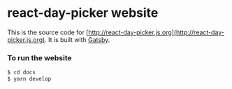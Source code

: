 # react-day-picker website

This is the source code for [http://react-day-picker.js.org](http://react-day-picker.js.org). It is built with [Gatsby](gatsbyjs.org).

### To run the website

```bash
$ cd docs
$ yarn develop
```
